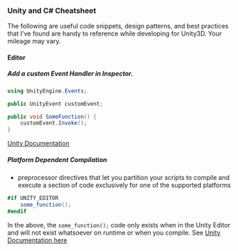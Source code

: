 ### Unity and C# Cheatsheet
The following are useful code snippets, design patterns, and best practices that I've found are handy to reference while developing for Unity3D. Your mileage may vary.

#### Editor

##### Add a custom Event Handler in Inspector.
```c#
using UnityEngine.Events;

public UnityEvent customEvent;

public void SomeFunction() {
	customEvent.Invoke();
}
```
[Unity Documentation](https://docs.unity3d.com/Manual/UnityEvents.html)

##### Platform Dependent Compilation
+ preprocessor directives that let you partition your scripts to compile and execute a section of code exclusively for one of the supported platforms

```c#
#if UNITY_EDITOR
	some_function();
#endif
```
In the above, the `some_function();` code only exists when in the Unity Editor and will not exist whatsoever on runtime or when you compile. See [Unity Documentation here](https://docs.unity3d.com/Manual/PlatformDependentCompilation.html)